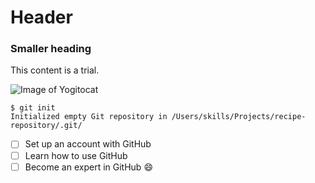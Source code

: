 # Header
### Smaller heading
This content is a trial.

![Image of Yogitocat](https://octodex.github.com/images/yogitocat.png)

```
$ git init
Initialized empty Git repository in /Users/skills/Projects/recipe-repository/.git/
```

- [ ] Set up an account with GitHub
- [ ] Learn how to use GitHub
- [ ] Become an expert in GitHub :smile:

